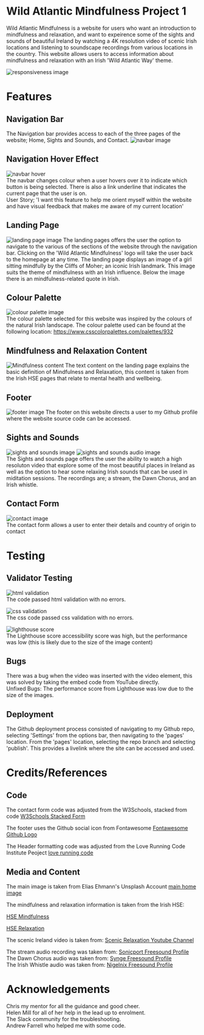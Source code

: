 # Wild Atlantic Mindfulness Project 1 
Wild Atlantic Mindfulness is a website for users who want an introduction to mindfulness and relaxation, and want to expeirence some of the sights and sounds of beautiful Ireland by watching a 4K resolution video of scenic Irish locations and listening to soundscape recordings from various locations in the country. 
This website allows users to access information about mindfulness and relaxation with an Irish 'Wild Atlantic Way' theme.

![responsiveness image](/media/responsive.JPG)

# Features

## Navigation Bar
The Navigation bar provides access to each of the three pages of the website; Home, Sights and Sounds, and Contact. 
![navbar image](/media/logo_and_nav.JPG)

## Navigation Hover Effect
![navbar hover](/media/hover.JPG)  
The navbar changes colour when a user hovers over it to indicate which button is being selected. There is also a link underline that indicates the current page that the user is on.  
User Story; 'I want this feature to help me orient myself within the website and have visual feedback that makes me aware of my current location'

## Landing Page
![landing page image](/media/landing.JPG)
The landing pages offers the user the option to navigate to the various of the sections of the website through the navigation bar. Clicking on the 'Wild Atlantic Mindfulness' logo will take the user back to the homepage at any time. 
The landing page displays an image of a girl sitting mindfully by the Cliffs of Moher; an iconic Irish landmark. This image suits the theme of mindfulness with an Irish influence. Below the image there is an mindfulness-related quote in Irish.

## Colour Palette
![colour palette image](/media/colours.JPG)  
The colour palette selected for this website was inspired by the colours of the natural Irish landscape.
The colour palette used can be found at the following location: https://www.csscolorpalettes.com/palettes/932

## Mindfulness and Relaxation Content
![Mindfulness content](/media/mindfulness_content.JPG)
The text content on the landing page explains the basic definition of Mindfulness and Relaxation, this content is taken from the Irish HSE pages that relate to mental health and wellbeing. 

## Footer
![footer image](/media/footer.JPG)
The footer on this website directs a user to my Github profile where the website source code can be accessed. 

## Sights and Sounds
![sights and sounds image](/media/sights_video.JPG)
![sights and sounds audio image](/media/sights_audio.JPG)  
The Sights and sounds page offers the user the ability to watch a high resoluton video that explore some of the most beautiful places in Ireland as well as the option to hear some relaxing Irish sounds that can be used in miditation sessions. The recordings are; a stream, the Dawn Chorus, and an Irish whistle.


## Contact Form
![contact image](/media/contact.JPG)  
The contact form allows a user to enter their details and country of origin to contact 
# Testing


## Validator Testing

![html validation](/media/html_valid.JPG)  
The code passed html validation with no errors. 

![css validation](/media/css_valid.JPG)  
The css code passed css validation with no errors.  
  
![lighthouse score](/media/lighthouse.JPG)  
The Lighthouse score accessibility score was high, but the performance was low (this is likely due to the size of the image content)



## Bugs
There was a bug when the video was inserted with the video element, this was solved by taking the embed code from YouTube directly.  
Unfixed Bugs: The performance score from Lighthouse was low due to the size of the images.

## Deployment

The Github deployment process consisted of navigating to my Github repo, selecting 'Settings' from the options bar, then navigating to the 'pages' location. From the 'pages' location, selecting the repo branch and selecting 'publish'. This provides a livelink where the site can be accessed and used. 


# Credits/References

## Code
The contact form code was adjusted from the W3Schools, stacked from code [W3Schools Stacked Form](https://www.w3schools.com/howto/howto_css_stacked_form.asp)  

The footer uses the Github social icon from Fontawesome [Fontawesome Github Logo](https://fontawesome.com/icons/github?s=brands)  

 The Header formatting code was adjusted from the Love Running Code Institute Peoject [love running code](https://learn.codeinstitute.net/courses/course-v1:CodeInstitute+LR101+2021_T1/courseware/4a07c57382724cfda5834497317f24d5/637be1a2e3b84b25aa33f3ab4d98603c/)  


## Media and Content
The main image is taken from Elias Ehmann's Unsplash Account [main home image](https://unsplash.com/photos/0WDgjo8_l-Q)

The mindfulness and relaxation information is taken from the Irish HSE:  

[HSE Mindfulness](https://www2.hse.ie/wellbeing/mental-health/mindfulness.html)  

[HSE Relaxation](https://www2.hse.ie/wellbeing/mental-health/relaxation.html)  

The scenic Ireland video is taken from: [Scenic Relaxation Youtube Channel](https://www.youtube.com/watch?v=ycDLfQ1Cv_Y&t=2142s&ab_channel=ScenicRelaxation)  

The stream audio recording was taken from: [Sonicport Freesound Profile](https://freesound.org/people/sonicport/sounds/165877/)  
The Dawn Chorus audio was taken from: [Synge Freesound Profile](https://freesound.org/people/Synge101/sounds/611453/)  
The Irish Whistle audio was taken from: [Nigelnix Freesound Profile](https://freesound.org/people/nigelnix/sounds/130108/)  

  


# Acknowledgements  
Chris my mentor for all the guidance and good cheer.  
Helen Mill for all of her help in the lead up to enrolment.  
The Slack community for the troubleshooting.    
Andrew Farrell who helped me with some code.  



